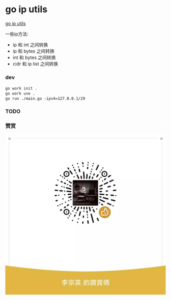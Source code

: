# go ip utils

[go ip utils](https://github.com/lizongying/go-ip-utils)

一些ip方法:

* ip 和 int 之间转换
* ip 和 bytes 之间转换
* int 和 bytes 之间转换
* cidr 和 ip list 之间转换

### dev

```shell
go work init .
go work use .
go run ./main.go -ipv4=127.0.0.1/29
```

### TODO

### 赞赏

![image](./appreciate.jpeg)